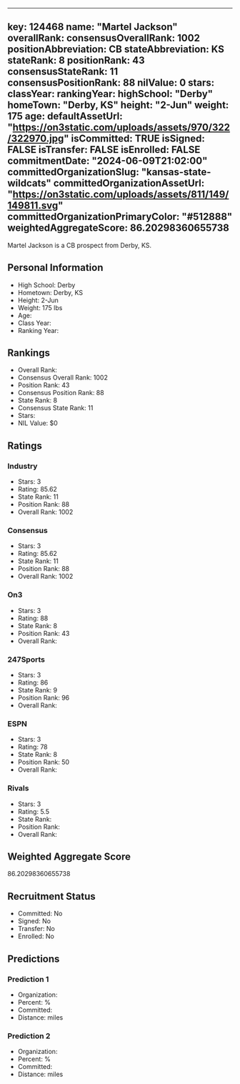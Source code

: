 ---
  key: 124468
  name: "Martel Jackson"
  overallRank: 
  consensusOverallRank: 1002
  positionAbbreviation: CB
  stateAbbreviation: KS
  stateRank: 8
  positionRank: 43
  consensusStateRank: 11
  consensusPositionRank: 88
  nilValue: 0
  stars: 
  classYear: 
  rankingYear: 
  highSchool: "Derby"
  homeTown: "Derby, KS"
  height: "2-Jun"
  weight: 175
  age: 
  defaultAssetUrl: "https://on3static.com/uploads/assets/970/322/322970.jpg"
  isCommitted: TRUE
  isSigned: FALSE
  isTransfer: FALSE
  isEnrolled: FALSE
  commitmentDate: "2024-06-09T21:02:00"
  committedOrganizationSlug: "kansas-state-wildcats"
  committedOrganizationAssetUrl: "https://on3static.com/uploads/assets/811/149/149811.svg"
  committedOrganizationPrimaryColor: "#512888"
  weightedAggregateScore: 86.20298360655738
  ---
  
  Martel Jackson is a CB prospect from Derby, KS.
  
  ## Personal Information
  - High School: Derby
  - Hometown: Derby, KS
  - Height: 2-Jun
  - Weight: 175 lbs
  - Age: 
  - Class Year: 
  - Ranking Year: 
  
  ## Rankings
  - Overall Rank: 
  - Consensus Overall Rank: 1002
  - Position Rank: 43
  - Consensus Position Rank: 88
  - State Rank: 8
  - Consensus State Rank: 11
  - Stars: 
  - NIL Value: $0
  
  ## Ratings
  
  ### Industry
  - Stars: 3
  - Rating: 85.62
  - State Rank: 11
  - Position Rank: 88
  - Overall Rank: 1002
  
  ### Consensus
  - Stars: 3
  - Rating: 85.62
  - State Rank: 11
  - Position Rank: 88
  - Overall Rank: 1002
  
  ### On3
  - Stars: 3
  - Rating: 88
  - State Rank: 8
  - Position Rank: 43
  - Overall Rank: 
  
  ### 247Sports
  - Stars: 3
  - Rating: 86
  - State Rank: 9
  - Position Rank: 96
  - Overall Rank: 
  
  ### ESPN
  - Stars: 3
  - Rating: 78
  - State Rank: 8
  - Position Rank: 50
  - Overall Rank: 
  
  ### Rivals
  - Stars: 3
  - Rating: 5.5
  - State Rank: 
  - Position Rank: 
  - Overall Rank: 
  
  ## Weighted Aggregate Score
  86.20298360655738
  
  ## Recruitment Status
  - Committed: No
  - Signed: No
  - Transfer: No
  - Enrolled: No
  
  
  
  ## Predictions
  
  ### Prediction 1
  - Organization: 
  - Percent: %
  - Committed: 
  - Distance:  miles
  
  ### Prediction 2
  - Organization: 
  - Percent: %
  - Committed: 
  - Distance:  miles
  